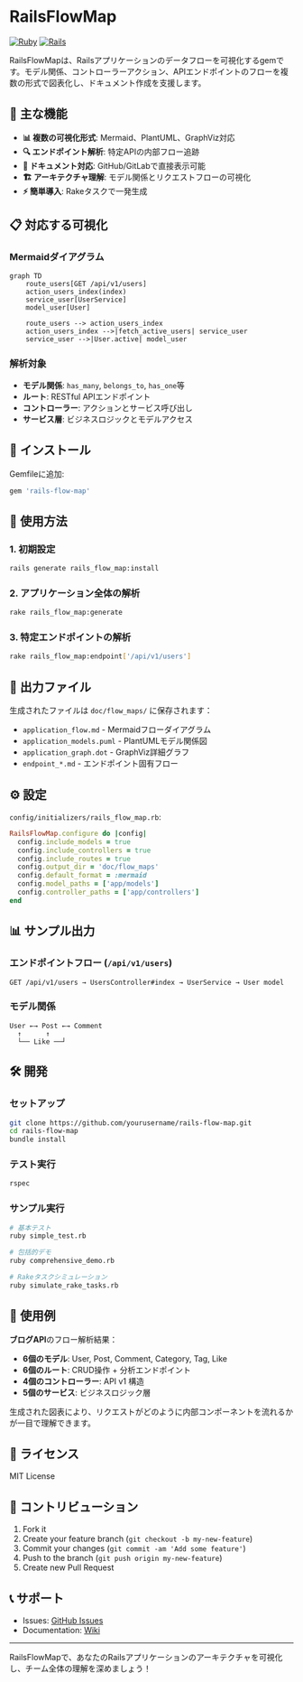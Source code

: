 # RailsFlowMap

[![Ruby](https://img.shields.io/badge/ruby-%23CC342D.svg?style=for-the-badge&logo=ruby&logoColor=white)](https://www.ruby-lang.org/)
[![Rails](https://img.shields.io/badge/rails-%23CC0000.svg?style=for-the-badge&logo=ruby-on-rails&logoColor=white)](https://rubyonrails.org/)

RailsFlowMapは、Railsアプリケーションのデータフローを可視化するgemです。モデル関係、コントローラーアクション、APIエンドポイントのフローを複数の形式で図表化し、ドキュメント作成を支援します。

## 🎯 主な機能

- **📊 複数の可視化形式**: Mermaid、PlantUML、GraphViz対応
- **🔍 エンドポイント解析**: 特定APIの内部フロー追跡
- **📖 ドキュメント対応**: GitHub/GitLabで直接表示可能
- **🏗️ アーキテクチャ理解**: モデル関係とリクエストフローの可視化
- **⚡ 簡単導入**: Rakeタスクで一発生成

## 📋 対応する可視化

### Mermaidダイアグラム
```mermaid
graph TD
    route_users[GET /api/v1/users]
    action_users_index(index)
    service_user[UserService]
    model_user[User]

    route_users --> action_users_index
    action_users_index -->|fetch_active_users| service_user
    service_user -->|User.active| model_user
```

### 解析対象
- **モデル関係**: `has_many`, `belongs_to`, `has_one`等
- **ルート**: RESTful APIエンドポイント
- **コントローラー**: アクションとサービス呼び出し
- **サービス層**: ビジネスロジックとモデルアクセス

## 🚀 インストール

Gemfileに追加:

```ruby
gem 'rails-flow-map'
```

## 📖 使用方法

### 1. 初期設定

```bash
rails generate rails_flow_map:install
```

### 2. アプリケーション全体の解析

```bash
rake rails_flow_map:generate
```

### 3. 特定エンドポイントの解析

```bash
rake rails_flow_map:endpoint['/api/v1/users']
```

## 📁 出力ファイル

生成されたファイルは `doc/flow_maps/` に保存されます：

- `application_flow.md` - Mermaidフローダイアグラム
- `application_models.puml` - PlantUMLモデル関係図
- `application_graph.dot` - GraphViz詳細グラフ
- `endpoint_*.md` - エンドポイント固有フロー

## ⚙️ 設定

`config/initializers/rails_flow_map.rb`:

```ruby
RailsFlowMap.configure do |config|
  config.include_models = true
  config.include_controllers = true
  config.include_routes = true
  config.output_dir = 'doc/flow_maps'
  config.default_format = :mermaid
  config.model_paths = ['app/models']
  config.controller_paths = ['app/controllers']
end
```

## 📊 サンプル出力

### エンドポイントフロー (`/api/v1/users`)

```
GET /api/v1/users → UsersController#index → UserService → User model
```

### モデル関係

```
User ←→ Post ←→ Comment
  ↑      ↑
  └── Like ──┘
```

## 🛠️ 開発

### セットアップ

```bash
git clone https://github.com/yourusername/rails-flow-map.git
cd rails-flow-map
bundle install
```

### テスト実行

```bash
rspec
```

### サンプル実行

```bash
# 基本テスト
ruby simple_test.rb

# 包括的デモ
ruby comprehensive_demo.rb

# Rakeタスクシミュレーション
ruby simulate_rake_tasks.rb
```

## 🎯 使用例

**ブログAPI**のフロー解析結果：

- **6個のモデル**: User, Post, Comment, Category, Tag, Like
- **6個のルート**: CRUD操作 + 分析エンドポイント
- **4個のコントローラー**: API v1 構造
- **5個のサービス**: ビジネスロジック層

生成された図表により、リクエストがどのように内部コンポーネントを流れるかが一目で理解できます。

## 📝 ライセンス

MIT License

## 🤝 コントリビューション

1. Fork it
2. Create your feature branch (`git checkout -b my-new-feature`)
3. Commit your changes (`git commit -am 'Add some feature'`)
4. Push to the branch (`git push origin my-new-feature`)
5. Create new Pull Request

## 📞 サポート

- Issues: [GitHub Issues](https://github.com/yourusername/rails-flow-map/issues)
- Documentation: [Wiki](https://github.com/yourusername/rails-flow-map/wiki)

---

RailsFlowMapで、あなたのRailsアプリケーションのアーキテクチャを可視化し、チーム全体の理解を深めましょう！